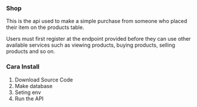 ### Shop 
This is the api used to make a simple purchase from someone who placed their item on the products table.

Users must first register at the endpoint provided before they can use other available services such as viewing products, buying products, selling products and so on. 

### Cara Install
1. Download Source Code
2. Make database
3. Seting env
4. Run the API
